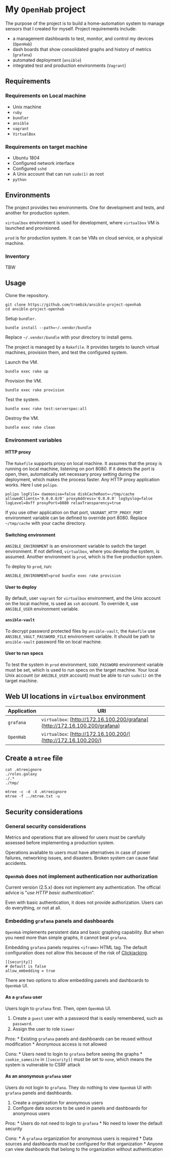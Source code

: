 # My `OpenHab` project

The purpose of the project is to build a home-automation system to manage
sensors that I created for myself. Project requirements include:

* a management dashboards to test, monitor, and control my devices (`OpenHab`)
* dash boards that show consolidated graphs and history of metrics (`grafana`)
* automated deployment (`ansible`)
* integrated test and production environments (`Vagrant`)

## Requirements

### Requirements on Local machine

* Unix machine
* `ruby`
* `bundler`
* `ansible`
* `vagrant`
* `VirtualBox`

### Requirements on target machine

* Ubuntu 1804
* Configured network interface
* Configured `sshd`
* A Unix account that can run `sudo(1)` as root
* `python`

## Environments

The project provides two environments. One for development and tests, and
another for production system.

`virtualbox` environment is used for development, where `virtualbox` VM is
launched and provisioned.

`prod` is for production system. It can be VMs on cloud service, or a physical
machine.

### Inventory

TBW

## Usage

Clone the repository.

```
git clone https://github.com/trombik/ansible-project-openhab
cd ansible-project-openhab
```

Setup `bundler`.

```
bundle install --path=~/.vendor/bundle
```

Replace `~/.vendor/bundle` with your directory to install gems.

The project is managed by a `Rakefile`. It provides targets to launch virtual
machines, provision them, and test the configured system.

Launch the VM.

```
bundle exec rake up
```

Provision the VM.

```
bundle exec rake provision
```

Test the system.

```
bundle exec rake test:serverspec:all
```

Destroy the VM.

```
bundle exec rake clean
```

### Environment variables

#### HTTP proxy

The `Rakefile` supports proxy on local machine. It assumes that the proxy is
running on local machine, listening on port 8080. If it detects the port is
open, then, automatically set necessary proxy setting during the deployment,
which makes the process faster. Any HTTP proxy application works. Here I use
`polipo`.

```
polipo logFile= daemonise=false diskCacheRoot=~/tmp/cache allowedClients='0.0.0.0/0' proxyAddress='0.0.0.0' logSyslog=false logLevel=0xff proxyPort=8080 relaxTransparency=true
```

If you use other application on that port, `VAGRANT_HTTP_PROXY_PORT`
environment variable can be defined to override port 8080. Replace
`~/tmp/cache` with your cache directory.

#### Switching environment

`ANSIBLE_ENVIRONMENT` is an environment variable to switch the target
environment. If not defined, `virtualbox`, where you develop the system, is
assumed. Another environment is `prod`, which is the live production system.

To deploy to `prod`, run:

```
ANSIBLE_ENVIRONMENT=prod bundle exec rake provision
```

#### User to deploy

By default, user `vagrant` for `virtualbox` environment, and the Unix account
on the local machine, is used as `ssh` account. To override it, use
`ANSIBLE_USER` environment variable.

#### `ansible-vault`

To decrypt password protected files by `ansible-vault`, the `Rakefile` use
`ANSIBLE_VAULT_PASSWORD_FILE` environment variable. It should be path to
`ansible-vault` password file on local machine.

#### User to run specs

To test the system in `prod` environment, `SUDO_PASSWORD` environment variable
must be set, which is used to run specs on the target machine. Your local Unix
account (or `ANSIBLE_USER` account) must be able to run `sudo(1)` on the
target machine.

## Web UI locations in `virtualbox` environment

| Application | URI |
|-----------|------------------------------------------------------------------------------|
| `grafana` | `virtualbox`: [http://172.16.100.200/grafana](http://172.16.100.200/grafana) |
| `OpenHab` | `virtualbox`: [http://172.16.100.200/](http://172.16.100.200/)               |

## Create a `mtree` file

```
cat .mtreeignore
./roles.galaxy
./.*
./tmp/
```

```
mtree -c -d -X .mtreeignore
mtree -f ../mtree.txt -u
```
## Security considerations

### General security considerations

Metrics and operations that are allowed for users must be carefully assessed
before implementing a production system.

Operations available to users must have alternatives in case of power failures,
networking issues, and disasters. Broken system can cause fatal accidents.

### `OpenHab` does not implement authentication nor authorization

Current version (2.5.x) does not implement any authentication. The official
advice is "_use HTTP basic authentication_".

Even with basic authentication, it does not provide authorization. Users can
do everything, or not at all.

### Embedding `grafana` panels and dashboards

`OpenHab` implements persistent data and basic graphing capability. But when
you need more than simple graphs, it cannot beat `grafana`.

Embedding `grafana` panels requires `<iframe>` HTML tag. The default
configuration does not allow this because of the risk of
[Clickjacking](https://www.owasp.org/index.php/Clickjacking).

```
[[security]]
# default is false
allow_embedding = true
```

There are two options to allow embedding panels and dashboards to `OpenHab`
UI.

#### As a `grafana` user

Users login to `grafana` first. Then, open `OpenHab` UI.

1. Create a `guest` user with a password that is easily remembered, such as
   `password`.
2. Assign the user to role `Viewer`

Pros:
    * Existing `grafana` panels and dashboards can be reused without
      modification
    * Anonymous access is not allowed

Cons:
    * Users need to login to `grafana` before seeing the graphs
    * `cookie_samesite` in `[[security]]` must be set to `none`, which means
      the system is vulnerable to CSRF attack

#### As an anonymous `grafana` user

Users do not login to `grafana`. They do nothing to view `OpenHab` UI with
`grafana` panels and dashboards.

1. Create a organization for anonymous users
2. Configure data sources to be used in panels and dashboards for anonymous
   users

Pros:
    * Users do not need to login to `grafana`
    * No need to lower the default security

Cons:
    * A `grafana` organization for anonymous users is required
    * Data sources and dashboards must be configured for that organization
    * Anyone can view dashboards that belong to the organization without
      authentication
